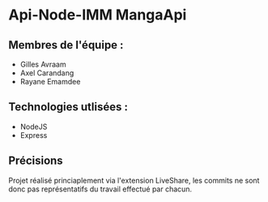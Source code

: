 # Api-Node-IMM MangaApi

## Membres de l'équipe :
 * Gilles Avraam
 * Axel Carandang
 * Rayane Emamdee
 
 ## Technologies utlisées :
 * NodeJS
 * Express
 
 
 ## Précisions
 Projet réalisé princiaplement via l'extension LiveShare, les commits ne sont donc pas représentatifs du travail effectué par chacun. 
